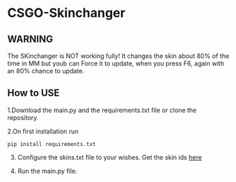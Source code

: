 # CSGO-Skinchanger


## WARNING
The SKinchanger is NOT working fully! It changes the skin about 80% of the time in MM but youb can Force it to update, when you press F6, again with an 80% chance to update.

## How to USE
1.Download the main.py and the requirements.txt file or clone the repository.

2.On first installation run 
```
pip install requirements.txt

```
3. Configure the skins.txt file to your wishes. Get the skin ids [here](https://totalcsgo.com/skin-ids)

4. Run the main.py file.
